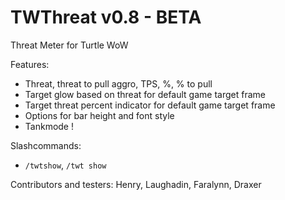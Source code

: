# TWThreat v0.8 - BETA
Threat Meter for Turtle WoW

Features:
- Threat, threat to pull aggro, TPS, %, % to pull
- Target glow based on threat for default game target frame
- Target threat percent indicator for default game target frame
- Options for bar height and font style
- Tankmode !

Slashcommands:
- `/twtshow`, `/twt show`

Contributors and testers: 
Henry, Laughadin, Faralynn, Draxer
